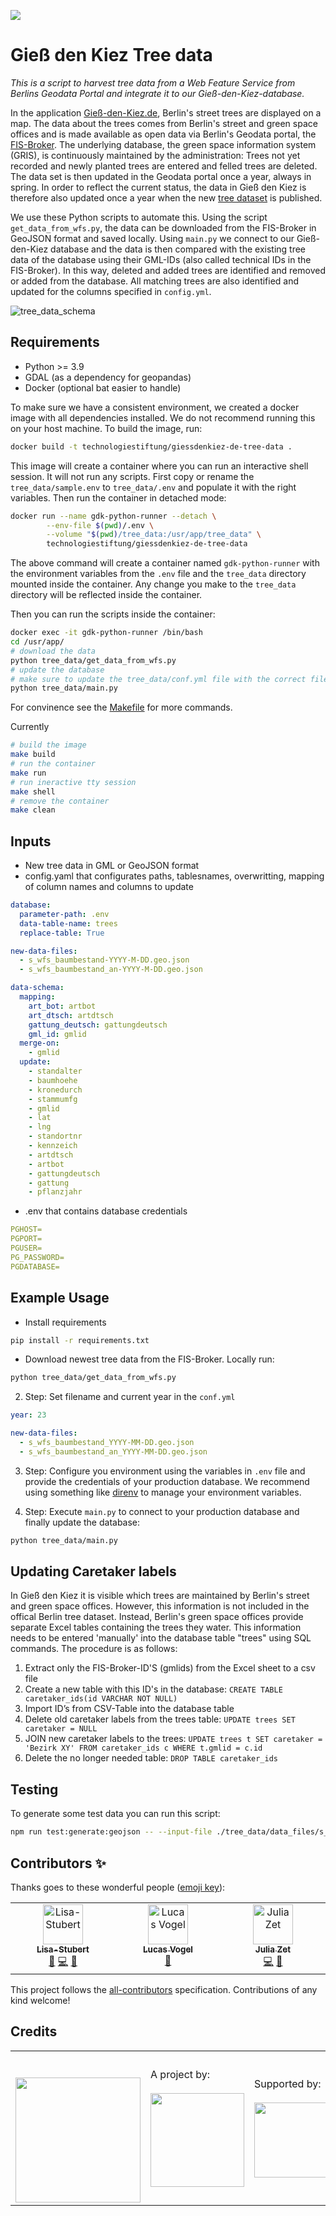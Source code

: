 ![](https://img.shields.io/badge/Built%20with%20%E2%9D%A4%EF%B8%8F-at%20Technologiestiftung%20Berlin-blue)

# Gieß den Kiez Tree data

_This is a script to harvest tree data from a Web Feature Service from Berlins Geodata Portal and integrate it to our Gieß-den-Kiez-database._

In the application [Gieß-den-Kiez.de](https://giessdenkiez.de), Berlin's street trees are displayed on a map. The data about the trees comes from Berlin's street and green space offices and is made available as open data via Berlin's Geodata portal, the [FIS-Broker](https://fbinter.stadt-berlin.de/fb/index.jsp). The underlying database, the green space information system (GRIS), is continuously maintained by the administration: Trees not yet recorded and newly planted trees are entered and felled trees are deleted. The data set is then updated in the Geodata portal once a year, always in spring. In order to reflect the current status, the data in Gieß den Kiez is therefore also updated once a year when the new [tree dataset](https://fbinter.stadt-berlin.de/fb/index.jsp?loginkey=zoomStart&mapId=k_wfs_baumbestand@senstadt&bbox=389138,5819243,390887,5820322) is published.

We use these Python scripts to automate this. Using the script `get_data_from_wfs.py`, the data can be downloaded from the FIS-Broker in GeoJSON format and saved locally. Using `main.py` we connect to our Gieß-den-Kiez database and the data is then compared with the existing tree data of the database using their GML-IDs (also called technical IDs in the FIS-Broker). In this way, deleted and added trees are identified and removed or added from the database. All matching trees are also identified and updated for the columns specified in `config.yml`.

![tree_data_schema](https://user-images.githubusercontent.com/61182572/124777121-44cb3080-df40-11eb-9e49-4cccad77b821.png)

## Requirements

- Python >= 3.9
- GDAL (as a dependency for geopandas)
- Docker (optional bat easier to handle)

To make sure we have a consistent environment, we created a docker image with all dependencies installed. We do not recommend running this on your host machine. To build the image, run:

```bash
docker build -t technologiestiftung/giessdenkiez-de-tree-data .
```

This image will create a container where you can run an interactive shell session. It will not run any scripts. First copy or rename the `tree_data/sample.env` to `tree_data/.env` and populate it with the right variables. Then run the container in detached mode:

```bash
docker run --name gdk-python-runner --detach \
		--env-file $(pwd)/.env \
		--volume "$(pwd)/tree_data:/usr/app/tree_data" \
		technologiestiftung/giessdenkiez-de-tree-data
```

The above command will create a container named `gdk-python-runner` with the environment variables from the `.env` file and the `tree_data` directory mounted inside the container. Any change you make to the `tree_data` directory will be reflected inside the container.

Then you can run the scripts inside the container:

```bash
docker exec -it gdk-python-runner /bin/bash
cd /usr/app/
# download the data
python tree_data/get_data_from_wfs.py
# update the database
# make sure to update the tree_data/conf.yml file with the correct filenames
python tree_data/main.py

```

For convinence see the [Makefile](./Makefile) for more commands.

Currently

```bash
# build the image
make build
# run the container
make run
# run ineractive tty session
make shell
# remove the container
make clean
```

## Inputs

- New tree data in GML or GeoJSON format
- config.yaml that configurates paths, tablesnames, overwritting, mapping of column names and columns to update

```yml
database:
  parameter-path: .env
  data-table-name: trees
  replace-table: True

new-data-files:
  - s_wfs_baumbestand-YYYY-M-DD.geo.json
  - s_wfs_baumbestand_an-YYYY-M-DD.geo.json

data-schema:
  mapping:
    art_bot: artbot
    art_dtsch: artdtsch
    gattung_deutsch: gattungdeutsch
    gml_id: gmlid
  merge-on:
    - gmlid
  update:
    - standalter
    - baumhoehe
    - kronedurch
    - stammumfg
    - gmlid
    - lat
    - lng
    - standortnr
    - kennzeich
    - artdtsch
    - artbot
    - gattungdeutsch
    - gattung
    - pflanzjahr
```

- .env that contains database credentials

```yml
PGHOST=
PGPORT=
PGUSER=
PG_PASSWORD=
PGDATABASE=
```

## Example Usage

- Install requirements

```bash
pip install -r requirements.txt
```

- Download newest tree data from the FIS-Broker. Locally run:

```bash
python tree_data/get_data_from_wfs.py
```

2. Step: Set filename and current year in the `conf.yml`

```yml
year: 23

new-data-files:
  - s_wfs_baumbestand_YYYY-MM-DD.geo.json
  - s_wfs_baumbestand_an_YYYY-MM-DD.geo.json
```

3. Step: Configure you environment using the variables in `.env` file and provide the credentials of your production database. We recommend using something like [direnv](https://direnv.net/) to manage your environment variables.

4. Step: Execute `main.py` to connect to your production database and finally update the database:

```bash
python tree_data/main.py
```

## Updating Caretaker labels

In Gieß den Kiez it is visible which trees are maintained by Berlin's street and green space offices. However, this information is not included in the offical Berlin tree dataset. Instead, Berlin's green space offices provide separate Excel tables containing the trees they water. This information needs to be entered 'manually' into the database table "trees" using SQL commands. The procedure is as follows:

1. Extract only the FIS-Broker-ID'S (gmlids) from the Excel sheet to a csv file
2. Create a new table with this ID's in the database: `CREATE TABLE caretaker_ids(id VARCHAR NOT NULL)`
3. Import ID’s from CSV-Table into the database table
4. Delete old caretaker labels from the trees table: `UPDATE trees SET caretaker = NULL`
5. JOIN new caretaker labels to the trees: `UPDATE trees t SET caretaker = 'Bezirk XY' FROM caretaker_ids c WHERE t.gmlid = c.id`
6. Delete the no longer needed table: `DROP TABLE caretaker_ids`

## Testing

To generate some test data you can run this script:

```bash
npm run test:generate:geojson -- --input-file ./tree_data/data_files/s_wfs_baumbestand_2024-4-19.geo.json --output-file ./tests/data/test.geo.json --count 10
```

## Contributors ✨

Thanks goes to these wonderful people ([emoji key](https://allcontributors.org/docs/en/emoji-key)):

<!-- ALL-CONTRIBUTORS-LIST:START - Do not remove or modify this section -->
<!-- prettier-ignore-start -->
<!-- markdownlint-disable -->
<table>
  <tbody>
    <tr>
      <td align="center" valign="top" width="14.28%"><a href="https://github.com/Lisa-Stubert"><img src="https://avatars.githubusercontent.com/u/61182572?v=4?s=64" width="64px;" alt="Lisa-Stubert"/><br /><sub><b>Lisa-Stubert</b></sub></a><br /><a href="#data-Lisa-Stubert" title="Data">🔣</a> <a href="https://github.com/technologiestiftung/giessdenkiez-de-tree-data/commits?author=Lisa-Stubert" title="Code">💻</a> <a href="https://github.com/technologiestiftung/giessdenkiez-de-tree-data/commits?author=Lisa-Stubert" title="Documentation">📖</a></td>
      <td align="center" valign="top" width="14.28%"><a href="https://github.com/vogelino"><img src="https://avatars.githubusercontent.com/u/2759340?v=4?s=64" width="64px;" alt="Lucas Vogel"/><br /><sub><b>Lucas Vogel</b></sub></a><br /><a href="https://github.com/technologiestiftung/giessdenkiez-de-tree-data/commits?author=vogelino" title="Documentation">📖</a></td>
      <td align="center" valign="top" width="14.28%"><a href="https://github.com/julizet"><img src="https://avatars.githubusercontent.com/u/52455010?v=4?s=64" width="64px;" alt="Julia Zet"/><br /><sub><b>Julia Zet</b></sub></a><br /><a href="https://github.com/technologiestiftung/giessdenkiez-de-tree-data/commits?author=julizet" title="Code">💻</a> <a href="https://github.com/technologiestiftung/giessdenkiez-de-tree-data/commits?author=julizet" title="Documentation">📖</a></td>
    </tr>
  </tbody>
</table>

<!-- markdownlint-restore -->
<!-- prettier-ignore-end -->

<!-- ALL-CONTRIBUTORS-LIST:END -->

This project follows the [all-contributors](https://github.com/all-contributors/all-contributors) specification. Contributions of any kind welcome!

## Credits

<table>
  <tr>
    <td>
      <a src="https://citylab-berlin.org/en/start/">
        <br />
        <br />
        <img width="200" src="https://logos.citylab-berlin.org/logo-citylab-berlin.svg" />
      </a>
    </td>
    <td>
      A project by: <a src="https://www.technologiestiftung-berlin.de/en/">
        <br />
        <br />
        <img width="150" src="https://logos.citylab-berlin.org/logo-technologiestiftung-berlin-en.svg" />
      </a>
    </td>
    <td>
      Supported by:
      <br />
      <br />
      <img width="120" src="https://logos.citylab-berlin.org/logo-berlin.svg" />
    </td>
  </tr>
</table>

